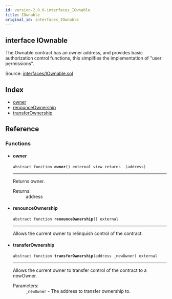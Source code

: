 ```yaml
---
id: version-2.0.0-interfaces_IOwnable
title: IOwnable
original_id: interfaces_IOwnable
---
```


<div class="contract-doc"><div class="contract"><h2 class="contract-header"><span class="contract-kind">interface</span> IOwnable</h2><p class="description">The Ownable contract has an owner address, and provides basic authorization control functions, this simplifies the implementation of &quot;user permissions&quot;.</p><div class="source">Source: <a href="git+https://github.com/PolymathNetwork/polymath-core/blob/v1.4.0/contracts/interfaces/IOwnable.sol" target="_blank">interfaces/IOwnable.sol</a></div></div><div class="index"><h2>Index</h2><ul><li><a href="interfaces_IOwnable.html#owner">owner</a></li><li><a href="interfaces_IOwnable.html#renounceOwnership">renounceOwnership</a></li><li><a href="interfaces_IOwnable.html#transferOwnership">transferOwnership</a></li></ul></div><div class="reference"><h2>Reference</h2><div class="functions"><h3>Functions</h3><ul><li><div class="item function"><span id="owner" class="anchor-marker"></span><h4 class="name">owner</h4><div class="body"><code class="signature"><span>abstract </span>function <strong>owner</strong><span>() </span><span>external </span><span>view </span><span>returns  (address) </span></code><hr/><div class="description"><p>Returns owner.</p></div><dl><dt><span class="label-return">Returns:</span></dt><dd>address</dd></dl></div></div></li><li><div class="item function"><span id="renounceOwnership" class="anchor-marker"></span><h4 class="name">renounceOwnership</h4><div class="body"><code class="signature"><span>abstract </span>function <strong>renounceOwnership</strong><span>() </span><span>external </span></code><hr/><div class="description"><p>Allows the current owner to relinquish control of the contract.</p></div></div></div></li><li><div class="item function"><span id="transferOwnership" class="anchor-marker"></span><h4 class="name">transferOwnership</h4><div class="body"><code class="signature"><span>abstract </span>function <strong>transferOwnership</strong><span>(address _newOwner) </span><span>external </span></code><hr/><div class="description"><p>Allows the current owner to transfer control of the contract to a newOwner.</p></div><dl><dt><span class="label-parameters">Parameters:</span></dt><dd><div><code>_newOwner</code> - The address to transfer ownership to.</div></dd></dl></div></div></li></ul></div></div></div>
